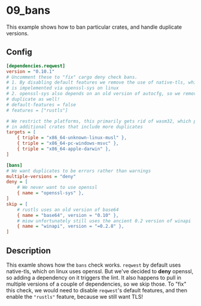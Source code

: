 # 09_bans

This example shows how to ban particular crates, and handle duplicate versions.

## Config

```ini
[dependencies.reqwest]
version = "0.10.1"
# Uncomment these to "fix" cargo deny check bans.
# 1. By disabling default features we remove the use of native-tls, which
# is impelemented via openssl-sys on linux
# 2. openssl-sys also depends on an old version of autocfg, so we remove a
# duplicate as well!
# default-features = false
# features = ["rustls"]
```

```ini
# We restrict the platforms, this primarily gets rid of wasm32, which pulls
# in additional crates that include more duplicates
targets = [
    { triple = "x86_64-unknown-linux-musl" },
    { triple = "x86_64-pc-windows-msvc" },
    { triple = "x86_64-apple-darwin" },
]

[bans]
# We want duplicates to be errors rather than warnings
multiple-versions = "deny"
deny = [
    # We never want to use openssl
    { name = "openssl-sys" },
]
skip = [
    # rustls uses an old version of base64
    { name = "base64", version = "0.10" },
    # miow unfortunately still uses the ancient 0.2 version of winapi
    { name = "winapi", version = "=0.2.8" },
]
```

## Description

This examle shows how the `bans` check works. `reqwest` by default uses native-tls, which on linux uses openssl. But we've decided to **deny** openssl, so adding a dependency on it triggers the lint. It also happens to pull in multiple
versions of a couple of dependencies, so we skip those. To "fix" this check, we would need to disable `reqwest`'s default features, and then enable the `"rustls"` feature, because we still want TLS!
